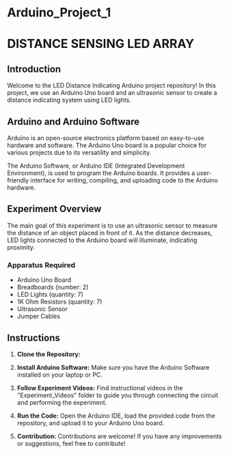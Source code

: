 # Arduino_Project_1

# DISTANCE SENSING LED ARRAY

## Introduction
Welcome to the LED Distance Indicating Arduino project repository! In this project, we use an Arduino Uno board and an ultrasonic sensor to create a distance indicating system using LED lights.

## Arduino and Arduino Software
Arduino is an open-source electronics platform based on easy-to-use hardware and software. The Arduino Uno board is a popular choice for various projects due to its versatility and simplicity.

The Arduino Software, or Arduino IDE (Integrated Development Environment), is used to program the Arduino boards. It provides a user-friendly interface for writing, compiling, and uploading code to the Arduino hardware.

## Experiment Overview
The main goal of this experiment is to use an ultrasonic sensor to measure the distance of an object placed in front of it. As the distance decreases, LED lights connected to the Arduino board will illuminate, indicating proximity.

### Apparatus Required
- Arduino Uno Board
- Breadboards (number: 2)
- LED Lights (quantity: 7)
- 1K Ohm Resistors (quantity: 7)
- Ultrasonic Sensor
- Jumper Cables

## Instructions
1. **Clone the Repository:**

2. **Install Arduino Software:**
Make sure you have the Arduino Software installed on your laptop or PC.

3. **Follow Experiment Videos:**
Find instructional videos in the "Experiment_Videos" folder to guide you through connecting the circuit and performing the experiment.

4. **Run the Code:**
Open the Arduino IDE, load the provided code from the repository, and upload it to your Arduino Uno board.

5. **Contribution:**
Contributions are welcome!
If you have any improvements or suggestions, feel free to contribute! 

